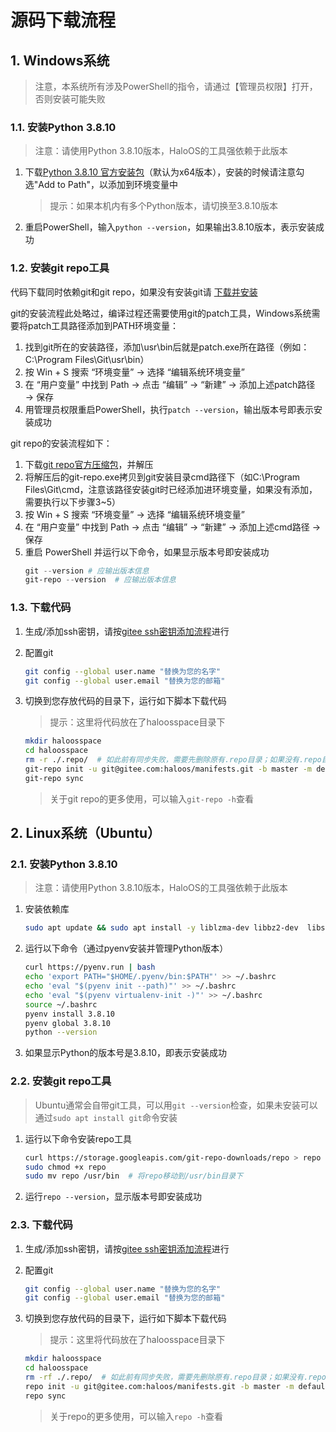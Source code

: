# 源码下载流程
## 1. Windows系统
> 注意，本系统所有涉及PowerShell的指令，请通过【管理员权限】打开，否则安装可能失败
### 1.1. 安装Python 3.8.10
> 注意：请使用Python 3.8.10版本，HaloOS的工具强依赖于此版本

1. 下载[Python 3.8.10 官方安装包](https://www.python.org/ftp/python/3.8.10/python-3.8.10-amd64.exe)（默认为x64版本），安装的时候请注意勾选"Add to Path"，以添加到环境变量中

    > 提示：如果本机内有多个Python版本，请切换至3.8.10版本
2. 重启PowerShell，输入`python --version`，如果输出3.8.10版本，表示安装成功
### 1.2. 安装git repo工具
代码下载同时依赖git和git repo，如果没有安装git请 [下载并安装](https://git-scm.com/downloads/win)

git的安装流程此处略过，编译过程还需要使用git的patch工具，Windows系统需要将patch工具路径添加到PATH环境变量：
1. 找到git所在的安装路径，添加\usr\bin后就是patch.exe所在路径（例如：C:\Program Files\Git\usr\bin）
2. 按 Win + S 搜索 “环境变量” → 选择 “编辑系统环境变量”
3. 在 “用户变量” 中找到 Path → 点击 “编辑” → “新建” → 添加上述patch路径 → 保存
4. 用管理员权限重启PowerShell，执行`patch --version`，输出版本号即表示安装成功

git repo的安装流程如下：
1. 下载[git repo官方压缩包](https://git-repo.info/releases/v0.7.8/git-repo-0.7.8-Windows-64.zip)，并解压
2. 将解压后的git-repo.exe拷贝到git安装目录cmd路径下（如C:\Program Files\Git\cmd，注意该路径安装git时已经添加进环境变量，如果没有添加，需要执行以下步骤3~5）
3. 按 Win + S 搜索 “环境变量” → 选择 “编辑系统环境变量”
4. 在 “用户变量” 中找到 Path → 点击 “编辑” → “新建” → 添加上述cmd路径 → 保存
5. 重启 PowerShell 并运行以下命令，如果显示版本号即安装成功
    ```PowerShell
    git --version # 应输出版本信息  
    git-repo --version  # 应输出版本信息  
    ```
### 1.3. 下载代码
1. 生成/添加ssh密钥，请按[gitee ssh密钥添加流程](https://gitee.com/help/articles/4181#article-header0)进行
2. 配置git
    ```bash
    git config --global user.name "替换为您的名字"
    git config --global user.email "替换为您的邮箱"
    ```
3. 切换到您存放代码的目录下，运行如下脚本下载代码
    > 提示：这里将代码放在了haloosspace目录下

    ```bash
    mkdir haloosspace
    cd haloosspace
    rm -r ./.repo/  # 如此前有同步失败，需要先删除原有.repo目录；如果没有.repo目录，可以忽略此步骤
    git-repo init -u git@gitee.com:haloos/manifests.git -b master -m default.xml
    git-repo sync
    ```
    > 关于git repo的更多使用，可以输入`git-repo -h`查看

## 2. Linux系统（Ubuntu）
### 2.1. 安装Python 3.8.10
> 注意：请使用Python 3.8.10版本，HaloOS的工具强依赖于此版本
1. 安装依赖库
    ```bash
    sudo apt update && sudo apt install -y liblzma-dev libbz2-dev  libssl-dev build-essential zlib1g-dev libncurses5-dev  libgdbm-dev libnss3-dev  libreadline-dev  libffi-dev  libsqlite3-dev
    ```
2. 运行以下命令（通过pyenv安装并管理Python版本）
    ```bash
    curl https://pyenv.run | bash
    echo 'export PATH="$HOME/.pyenv/bin:$PATH"' >> ~/.bashrc
    echo 'eval "$(pyenv init --path)"' >> ~/.bashrc
    echo 'eval "$(pyenv virtualenv-init -)"' >> ~/.bashrc
    source ~/.bashrc
    pyenv install 3.8.10
    pyenv global 3.8.10
    python --version
    ```
3. 如果显示Python的版本号是3.8.10，即表示安装成功
### 2.2. 安装git repo工具
> Ubuntu通常会自带git工具，可以用`git --version`检查，如果未安装可以通过`sudo apt install git`命令安装

1. 运行以下命令安装repo工具
    ```bash
    curl https://storage.googleapis.com/git-repo-downloads/repo > repo
    sudo chmod +x repo
    sudo mv repo /usr/bin  # 将repo移动到/usr/bin目录下
    ```
2. 运行`repo --version`，显示版本号即安装成功
### 2.3. 下载代码
1. 生成/添加ssh密钥，请按[gitee ssh密钥添加流程](https://gitee.com/help/articles/4181#article-header0)进行
2. 配置git
    ```bash
    git config --global user.name "替换为您的名字"
    git config --global user.email "替换为您的邮箱"
    ```
3. 切换到您存放代码的目录下，运行如下脚本下载代码
    > 提示：这里将代码放在了haloosspace目录下

    ```bash
    mkdir haloosspace
    cd haloosspace
    rm -rf ./.repo/  # 如此前有同步失败，需要先删除原有.repo目录；如果没有.repo目录，可以忽略此步骤
    repo init -u git@gitee.com:haloos/manifests.git -b master -m default.xml
    repo sync
    ```

    > 关于repo的更多使用，可以输入`repo -h`查看